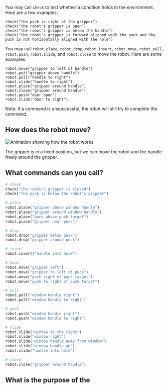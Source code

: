 

You may call `check` to test whether a condition holds in the environment. Here are a few examples:

```
check("the puck is right of the gripper")
check("the robot's gripper is open")
check("the robot's gripper is below the handle")
check("the robot's gripper is forward aligned with the puck and the puck is not horizontally aligned with the hole")
```

You may call `robot.place`, `robot.drop`, `robot.insert`, `robot.move`, `robot.pull`, `robot.push`, `robot.slide`, and `robot.close` to move the robot. Here are some examples:

```
robot.move("gripper to left of handle")
robot.put("gripper above handle")
robot.pull("handle to right")
robot.slide("handle to right")
robot.place("gripper around handle")
robot.close("gripper around handle")
robot.push("door open")
robot.slide("door to right")
```

Note: if a command is unsuccessful, the robot will still try to complete the command.

## How does the robot move?

![Animation showing how the robot works](assets/robot.gif)

The gripper is in a fixed position, but we can move the robot and the handle freely around the gripper.

## What commands can you call?

```python
# check
check("the robot's gripper is closed")
check("the puck is below the robot's gripper")

# place
robot.place("gripper above window handle")
robot.place("gripper around window handle")
robot.place("puck above puck target")
robot.place("gripper near puck")

# drop
robot.drop("gripper below puck")
robot.drop("gripper around puck")

# insert
robot.insert("handle into hole")

# move
robot.move("gripper left")
robot.move("gripper to left of puck")
robot.move("puck right of puck target")
robot.move("puck to right of puck target")

# pull
robot.pull("window handle right")
robot.pull("window handle to right")

# push
robot.push("window handle right")
robot.push("window handle to right")

# slide
robot.slide("window to the right")
robot.slide("window right")
robot.slide("window handle away from window")
robot.slide("window handle up")
robot.slide("handle into hole")

# close
robot.close("gripper around handle")
```

## What is the purpose of the